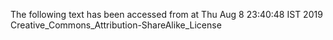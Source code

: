 The following text has been accessed from at Thu Aug 8 23:40:48 IST 2019
Creative_Commons_Attribution-ShareAlike_License
